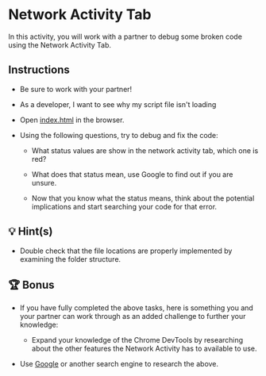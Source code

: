 # Network Activity Tab

In this activity, you will work with a partner to debug some broken code using the Network Activity Tab.

## Instructions

* Be sure to work with your partner!

* As a developer, I want to see why my script file isn't loading

* Open [index.html](./Unsolved/index.html) in the browser.

* Using the following questions, try to debug and fix the code:
  
  * What status values are show in the network activity tab, which one is red?
  
  * What does that status mean, use Google to find out if you are unsure.
  
  * Now that you know what the status means, think about the potential implications and start searching your code for that error.

## 💡 Hint(s)

* Double check that the file locations are properly implemented by examining the folder structure. 

## 🏆 Bonus

* If you have fully completed the above tasks, here is something you and your partner can work through as an added challenge to further your knowledge:

  * Expand your knowledge of the Chrome DevTools by researching about the other features the Network Activity has to available to use.

* Use [Google](https://www.google.com) or another search engine to research the above.